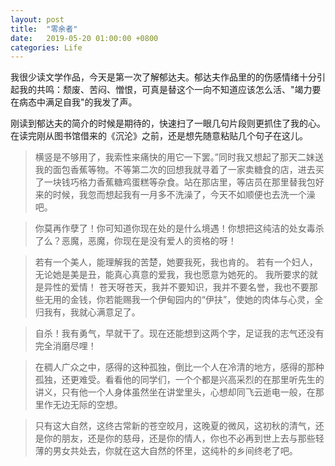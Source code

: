 ```yaml
---
layout: post
title:  "零余者"
date:   2019-05-20 01:00:00 +0800
categories: Life
---
```


我很少读文学作品，今天是第一次了解郁达夫。郁达夫作品里的的伤感情绪十分引起我的共鸣：颓废、苦闷、憎恨，可真是替这个一向不知道应该怎么活、"竭力要在病态中满足自我"的我发了声。

刚读到郁达夫的简介的时候是期待的，快速扫了一眼几句片段则更抓住了我的心。在读完刚从图书馆借来的《沉沦》之前，还是想先随意粘贴几个句子在这儿。

> 横竖是不够用了，我索性来痛快的用它一下罢。”同时我又想起了那天二妹送我的面包香蕉等物。不等第二次的回想我就寻着了一家卖糖食的店，进去买了一块钱巧格力香蕉糖鸡蛋糕等杂食。站在那店里，等店员在那里替我包好来的时候，我忽而想起我有一月多不洗澡了，今天不如顺便也去洗一个澡吧。

> 你莫再作孽了！你可知道你现在处的是什么境遇！你想把这纯洁的处女毒杀了么？恶魔，恶魔，你现在是没有爱人的资格的呀！

> 若有一个美人，能理解我的苦楚，她要我死，我也肯的。 若有一个妇人，无论她是美是丑，能真心真意的爱我，我也愿意为她死的。 我所要求的就是异性的爱情！ 苍天呀苍天，我并不要知识，我并不要名誉，我也不要那些无用的金钱，你若能赐我一个伊甸园内的“伊扶”，使她的肉体与心灵，全归我有，我就心满意足了。

> 自杀！我有勇气，早就干了。现在还能想到这两个字，足证我的志气还没有完全消磨尽哩！

> 在稠人广众之中，感得的这种孤独，倒比一个人在冷清的地方，感得的那种孤独，还更难受。看看他的同学们，一个个都是兴高采烈的在那里听先生的讲义，只有他一个人身体虽然坐在讲堂里头，心想却同飞云逝电一般，在那里作无边无际的空想。

> 只有这大自然，这终古常新的苍空皎月，这晚夏的微风，这初秋的清气，还是你的朋友，还是你的慈母，还是你的情人，你也不必再到世上去与那些轻薄的男女共处去，你就在这大自然的怀里，这纯朴的乡间终老了吧。
